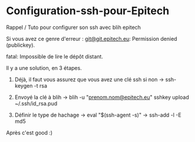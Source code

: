 # Configuration-ssh-pour-Epitech
Rappel / Tuto pour configurer son ssh avec blih epitech

Si vous avez ce genre d'erreur : git@git.epitech.eu: Permission denied (publickey).

fatal: Impossible de lire le dépôt distant.

Il y a une solution, en 3 étapes.

1. Déjà, il faut vous assurez que vous avez une clé ssh si non -> ssh-keygen -t rsa

2. Envoyé la clé à blih -> blih -u "prenom.nom@epitech.eu" sshkey upload ~/.ssh/id_rsa.pud

3. Définir le type de hachage -> eval "$(ssh-agent -s)"
                              -> ssh-add -l -E md5
                              
Après c'est good :)
